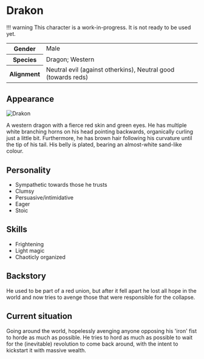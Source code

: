# Drakon

!!! warning
    This character is a work-in-progress. It is not ready to be used yet.

<table>
  <tr>
    <th>Gender</th>
    <td>Male</td>
  </tr>
  <tr>
    <th>Species</th>
    <td>Dragon; Western</td>
  </tr>
  <tr>
    <th>Alignment</th>
    <td>Neutral evil (against otherkins), Neutral good (towards reds)</td>
  </tr>
</table>

## Appearance
![Drakon](https://i.imgur.com/aN4Cicg.jpg)

A western dragon with a fierce red skin and green eyes. He has multiple white branching horns on his head pointing backwards, organically curling just a little bit. Furthermore, he has brown hair following his curvature until the tip of his tail. His belly is plated, bearing an almost-white sand-like colour.

## Personality
*  Sympathetic towards those he trusts
*  Clumsy
*  Persuasive/intimidative
*  Eager
*  Stoic  

## Skills
* Frightening
* Light magic
* Chaoticly organized

## Backstory
He used to be part of a red union, but after it fell apart he lost all hope in the world and now tries to avenge those that were responsible for the collapse.

## Current situation
Going around the world, hopelessly avenging anyone opposing his 'iron' fist to horde as much as possible. He tries to hord as much as possible to wait for the (inevitable) revolution to come back around, with the intent to kickstart it with massive wealth.
